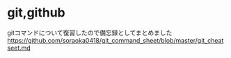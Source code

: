 # git,github

gitコマンドについて復習したので備忘録としてまとめました
https://github.com/soraoka0418/git_command_sheet/blob/master/git_cheatseet.md
